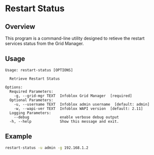 # Restart Status

## Overview

This program is a command-line utility designed to retieve the restart services 
status from the Grid Manager.

## Usage

```
Usage: restart-status [OPTIONS]

  Retrieve Restart Status

Options:
  Required Parameters: 
    -g, --grid-mgr TEXT  Infoblox Grid Manager  [required]
  Optional Parameters: 
    -u, --username TEXT  Infoblox admin username  [default: admin]
    -w, --wapi-ver TEXT  Infoblox WAPI version  [default: 2.11]
  Logging Parameters: 
    --debug              enable verbose debug output
  -h, --help             Show this message and exit.

```

## Example

```sh
restart-status -u admin -g 192.168.1.2
```

